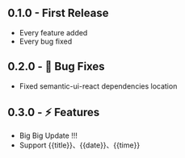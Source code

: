 ## 0.1.0 - First Release
* Every feature added
* Every bug fixed

## 0.2.0 - 🐞 Bug Fixes
* Fixed semantic-ui-react dependencies location

## 0.3.0 - ⚡ Features

* Big Big Update !!!
* Support {{title}}、{{date}}、{{time}}
